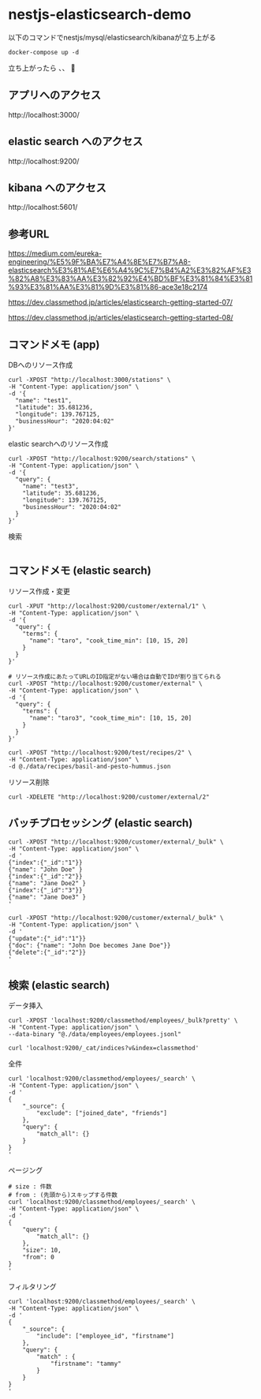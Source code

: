 # nestjs-elasticsearch-demo

以下のコマンドでnestjs/mysql/elasticsearch/kibanaが立ち上がる

```
docker-compose up -d
```

立ち上がったら 、、 

## アプリへのアクセス
http://localhost:3000/

## elastic search へのアクセス
http://localhost:9200/   

## kibana へのアクセス
http://localhost:5601/

## 参考URL

https://medium.com/eureka-engineering/%E5%9F%BA%E7%A4%8E%E7%B7%A8-elasticsearch%E3%81%AE%E6%A4%9C%E7%B4%A2%E3%82%AF%E3%82%A8%E3%83%AA%E3%82%92%E4%BD%BF%E3%81%84%E3%81%93%E3%81%AA%E3%81%9D%E3%81%86-ace3e18c2174

https://dev.classmethod.jp/articles/elasticsearch-getting-started-07/

https://dev.classmethod.jp/articles/elasticsearch-getting-started-08/

## コマンドメモ (app)

DBへのリソース作成
```
curl -XPOST "http://localhost:3000/stations" \
-H "Content-Type: application/json" \
-d '{
  "name": "test1",
  "latitude": 35.681236,
  "longitude": 139.767125,
  "businessHour": "2020:04:02"
}'
```

elastic searchへのリソース作成
```
curl -XPOST "http://localhost:9200/search/stations" \
-H "Content-Type: application/json" \
-d '{
  "query": {
    "name": "test3",
    "latitude": 35.681236,
    "longitude": 139.767125,
    "businessHour": "2020:04:02"
  }
}'
```

検索
```

```

## コマンドメモ (elastic search)

リソース作成・変更
```
curl -XPUT "http://localhost:9200/customer/external/1" \
-H "Content-Type: application/json" \
-d '{
  "query": {
    "terms": {
      "name": "taro", "cook_time_min": [10, 15, 20]
    }
  }
}'
```

```
# リソース作成にあたってURLのID指定がない場合は自動でIDが割り当てられる
curl -XPOST "http://localhost:9200/customer/external" \
-H "Content-Type: application/json" \
-d '{
  "query": {
    "terms": {
      "name": "taro3", "cook_time_min": [10, 15, 20]
    }
  }
}'
```

```
curl -XPOST "http://localhost:9200/test/recipes/2" \
-H "Content-Type: application/json" \
-d @./data/recipes/basil-and-pesto-hummus.json
```

リソース削除

```
curl -XDELETE "http://localhost:9200/customer/external/2"
```

## バッチプロセッシング (elastic search)

```
curl -XPOST "http://localhost:9200/customer/external/_bulk" \
-H "Content-Type: application/json" \
-d '
{"index":{"_id":"1"}}
{"name": "John Doe" }
{"index":{"_id":"2"}}
{"name": "Jane Doe2" }
{"index":{"_id":"3"}}
{"name": "Jane Doe3" }
'
```

```
curl -XPOST "http://localhost:9200/customer/external/_bulk" \
-H "Content-Type: application/json" \
-d '
{"update":{"_id":"1"}}
{"doc": {"name": "John Doe becomes Jane Doe"}}
{"delete":{"_id":"2"}}
'
```

## 検索 (elastic search)

データ挿入

```
curl -XPOST 'localhost:9200/classmethod/employees/_bulk?pretty' \
-H "Content-Type: application/json" \
--data-binary "@./data/employees/employees.jsonl"

curl 'localhost:9200/_cat/indices?v&index=classmethod'
```

全件
```
curl 'localhost:9200/classmethod/employees/_search' \
-H "Content-Type: application/json" \
-d '
{
    "_source": {
        "exclude": ["joined_date", "friends"]
    },
    "query": {
        "match_all": {}
    }
}
'
```

ページング
```
# size : 件数
# from : (先頭から)スキップする件数
curl 'localhost:9200/classmethod/employees/_search' \
-H "Content-Type: application/json" \
-d '
{
    "query": {
        "match_all": {}
    },
    "size": 10,
    "from": 0
}
'
```

フィルタリング

```
curl 'localhost:9200/classmethod/employees/_search' \
-H "Content-Type: application/json" \
-d '
{
    "_source": {
        "include": ["employee_id", "firstname"]
    },
    "query": {
        "match" : {
            "firstname": "tammy"
        }
    }
}
'
```